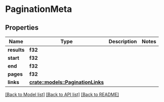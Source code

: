 # PaginationMeta

## Properties

Name | Type | Description | Notes
------------ | ------------- | ------------- | -------------
**results** | **f32** |  | 
**start** | **f32** |  | 
**end** | **f32** |  | 
**pages** | **f32** |  | 
**links** | [**crate::models::PaginationLinks**](PaginationLinks.md) |  | 

[[Back to Model list]](../README.md#documentation-for-models) [[Back to API list]](../README.md#documentation-for-api-endpoints) [[Back to README]](../README.md)


